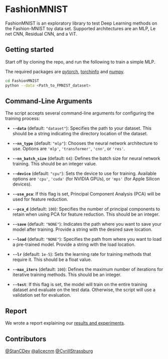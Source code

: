 # FashionMNIST
FashionMNIST is an exploratory library to test Deep Learning methods on the Fashion-MNIST toy data set. Supported architectures are an MLP, Le net CNN, Residual CNN, and a ViT.

## Getting started
Start off by cloning the repo, and run the following to train a simple MLP.

The required packages are [pytorch](https://pytorch.org/), [torchinfo](https://pypi.org/project/torchinfo/) and [numpy](https://numpy.org/).

```bash
cd FashionMNIST
python --data <Path_to_FMNIST_dataset>
```

## Command-Line Arguments

The script accepts several command-line arguments for configuring the training process:

- **`--data`** (default: `"dataset"`): Specifies the path to your dataset. This should be a string indicating the directory location of the dataset.

- **`--nn_type`** (default: `"mlp"`): Chooses the neural network architecture to use. Options are `'mlp'`, `'transformer'`, `'cnn'`, or `'res'`.

- **`--nn_batch_size`** (default: `64`): Defines the batch size for neural network training. This should be an integer value.

- **`--device`** (default: `"cpu"`): Sets the device to use for training. Available options are `'cpu'`, `'cuda'` (for NVIDIA GPUs), or `'mps'` (for Apple Silicon devices).

- **`--use_pca`**: If this flag is set, Principal Component Analysis (PCA) will be used for feature reduction.

- **`--pca_d`** (default: `100`): Specifies the number of principal components to retain when using PCA for feature reduction. This should be an integer.

- **`--save`** (default: `"NONE"`): Indicates the path where you want to save your model after training. Provide a string with the desired save location.

- **`--load`** (default: `"NONE"`): Specifies the path from where you want to load a pre-trained model. Provide a string with the load location.

- **`--lr`** (default: `1e-5`): Sets the learning rate for training methods that require it. This should be a float value.

- **`--max_iters`** (default: `100`): Defines the maximum number of iterations for iterative training methods. This should be an integer.

- **`--test`**: If this flag is set, the model will train on the entire training dataset and evaluate on the test data. Otherwise, the script will use a validation set for evaluation.

## Report

We wrote a report explaining our [results and experiments](FashionMNIST/report.pdf).

## Contributors

[@StanCDev](https://github.com/StanCDev)
[@alicecnm](https://github.com/alicecnm)
[@CyrillStrassburg](https://github.com/CyrillStrassburg)
